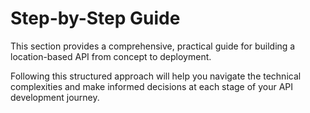 # Step-by-Step Guide

This section provides a comprehensive, practical guide for building a location-based API from concept to deployment.

Following this structured approach will help you navigate the technical complexities and make informed decisions at each stage of your API development journey.